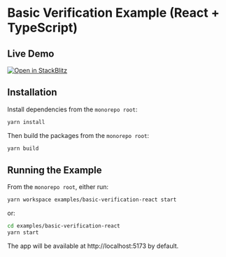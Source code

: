 # Basic Verification Example (React + TypeScript)

## Live Demo
[![Open in StackBlitz](https://developer.stackblitz.com/img/open_in_stackblitz.svg)](https://stackblitz.com/github/rarimo/zk-passport/tree/main/examples/basic-verification-react)

## Installation

Install dependencies from the `monorepo root`:

```bash
yarn install
```

Then build the packages from the `monorepo root`:

```bash
yarn build
```

## Running the Example

From the `monorepo root`, either run:

```bash
yarn workspace examples/basic-verification-react start
```

or:

```bash
cd examples/basic-verification-react
yarn start
```

The app will be available at http://localhost:5173 by default.
